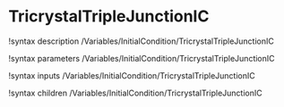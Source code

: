 <!-- MOOSE Documentation Stub: Remove this when content is added. -->

# TricrystalTripleJunctionIC

!syntax description /Variables/InitialCondition/TricrystalTripleJunctionIC

!syntax parameters /Variables/InitialCondition/TricrystalTripleJunctionIC

!syntax inputs /Variables/InitialCondition/TricrystalTripleJunctionIC

!syntax children /Variables/InitialCondition/TricrystalTripleJunctionIC
